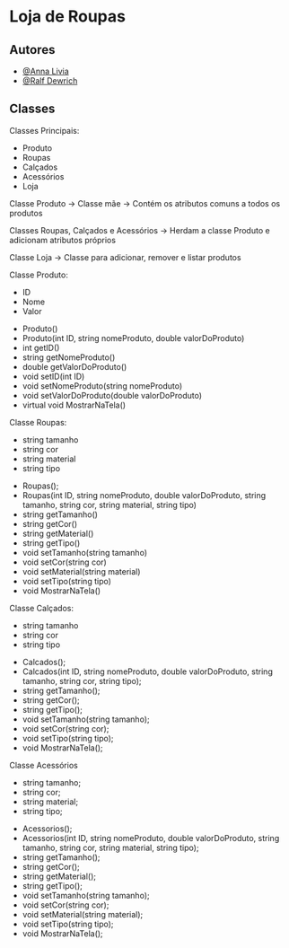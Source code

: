 # Loja de Roupas

## Autores

- [@Anna Livia](https://github.com/AnnaLiviaFM)
- [@Ralf Dewrich](https://github.com/ralfferreira)

## Classes

Classes Principais:

- Produto
- Roupas
- Calçados
- Acessórios
- Loja

Classe Produto → Classe mãe → Contém os atributos comuns a todos os produtos

Classes Roupas, Calçados e Acessórios → Herdam a classe Produto e adicionam atributos próprios

Classe Loja → Classe para adicionar, remover e listar produtos

Classe Produto:
 - ID
 - Nome
 - Valor

 + Produto()
 + Produto(int ID, string nomeProduto, double valorDoProduto)
 + int getID()
 + string getNomeProduto()
 + double getValorDoProduto()
 + void setID(int ID)
 + void setNomeProduto(string nomeProduto)
 + void setValorDoProduto(double valorDoProduto)
 + virtual void MostrarNaTela()

Classe Roupas:
- string tamanho
- string cor
- string material
- string tipo

 + Roupas();
 + Roupas(int ID, string nomeProduto, double valorDoProduto, string tamanho, string cor, string material, string tipo)
 + string getTamanho()
 + string getCor()
 + string getMaterial()
 + string getTipo()
 + void setTamanho(string tamanho)
 + void setCor(string cor)
 + void setMaterial(string material)
 + void setTipo(string tipo)
 + void MostrarNaTela() 

Classe Calçados:
- string tamanho
- string cor
- string tipo

+ Calcados();
+ Calcados(int ID, string nomeProduto, double valorDoProduto, string tamanho, string cor, string tipo);
+ string getTamanho();
+ string getCor();
+ string getTipo();
+ void setTamanho(string tamanho);
+ void setCor(string cor);
+ void setTipo(string tipo);
+ void MostrarNaTela();

Classe Acessórios
- string tamanho;
- string cor;
- string material;
- string tipo;


+ Acessorios();
+ Acessorios(int ID, string nomeProduto, double valorDoProduto, string tamanho, string cor, string material, string tipo);
+ string getTamanho();
+ string getCor();
+ string getMaterial();
+ string getTipo();
+ void setTamanho(string tamanho);
+ void setCor(string cor);
+ void setMaterial(string material);
+ void setTipo(string tipo);
+ void MostrarNaTela();
